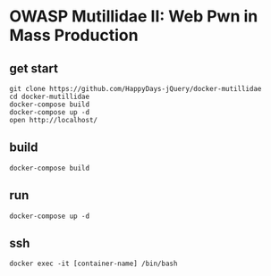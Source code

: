 # OWASP Mutillidae II: Web Pwn in Mass Production

## get start

```
git clone https://github.com/HappyDays-jQuery/docker-mutillidae
cd docker-mutillidae
docker-compose build
docker-compose up -d
open http://localhost/
```

## build

```
docker-compose build
```

## run

```
docker-compose up -d
```

## ssh 

```
docker exec -it [container-name] /bin/bash
```

